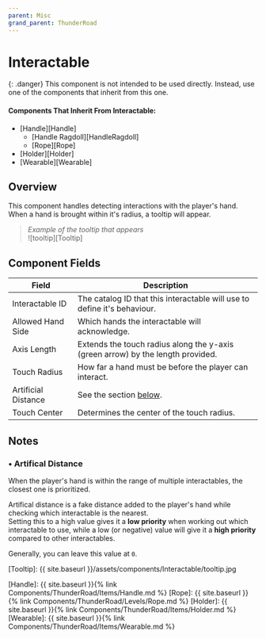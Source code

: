 ```yaml
---
parent: Misc
grand_parent: ThunderRoad
---
```

# Interactable

{: .danger}
This component is not intended to be used directly. Instead, use one of the components that inherit from this one.

#### Components That Inherit From Interactable:
- [Handle][Handle]
  - [Handle Ragdoll][HandleRagdoll]
  - [Rope][Rope]
- [Holder][Holder]
- [Wearable][Wearable]


## Overview
This component handles detecting interactions with the player's hand. When a hand is brought within it's radius, a tooltip will appear.

> *Example of the tooltip that appears*  
![tooltip][Tooltip]

## Component Fields

| Field               | Description
| ---                 | ---
| Interactable ID     | The catalog ID that this interactable will use to define it's behaviour.
| Allowed Hand Side   | Which hands the interactable will acknowledge. 
| Axis Length         | Extends the touch radius along the y-axis (green arrow) by the length provided.
| Touch Radius        | How far a hand must be before the player can interact. 
| Artificial Distance | See the section [below](#-artifical-distance).
| Touch Center        | Determines the center of the touch radius. 

## Notes

### • Artifical Distance

When the player's hand is within the range of multiple interactables, the closest one is prioritized.  

Artifical distance is a fake distance added to the player's hand while checking which interactable is the nearest.  
Setting this to a high value gives it a **low priority** when working out which interactable to use, while a low (or negative) value will give it a **high priority** compared to other interactables.

Generally, you can leave this value at `0`.


[Tooltip]:        {{ site.baseurl }}/assets/components/Interactable/tooltip.jpg

[Handle]:         {{ site.baseurl }}{% link Components/ThunderRoad/Items/Handle.md %}
[Rope]:           {{ site.baseurl }}{% link Components/ThunderRoad/Levels/Rope.md %}
[Holder]:         {{ site.baseurl }}{% link Components/ThunderRoad/Items/Holder.md %}
[Wearable]:       {{ site.baseurl }}{% link Components/ThunderRoad/Items/Wearable.md %}